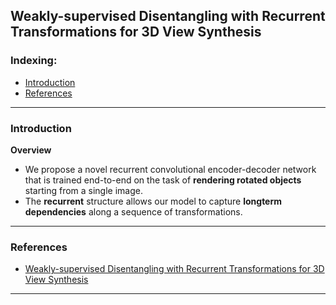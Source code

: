 ## Weakly-supervised Disentangling with Recurrent Transformations for 3D View Synthesis

### Indexing:
- [Introduction](#Introduction)
- [References](#References)
---
### Introduction
**Overview**
- We propose a novel recurrent convolutional encoder-decoder network that is trained end-to-end on the task of **rendering rotated objects**
starting from a single image.
- The **recurrent** structure allows our model to capture **longterm dependencies** along a sequence of transformations.

---
### References
- [Weakly-supervised Disentangling with Recurrent Transformations for 3D View Synthesis](https://papers.nips.cc/paper/5639-weakly-supervised-disentangling-with-recurrent-transformations-for-3d-view-synthesis.pdf)

---
